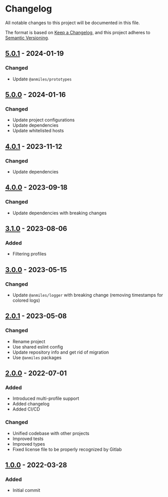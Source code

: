 # Changelog

All notable changes to this project will be documented in this file.

The format is based on [Keep a Changelog](https://keepachangelog.com/en/1.0.0/),
and this project adheres to [Semantic Versioning](https://semver.org/spec/v2.0.0.html).

## [5.0.1](../../tags/v5.0.1) - 2024-01-19
### Changed
- Update `@anmiles/prototypes`

## [5.0.0](../../tags/v5.0.0) - 2024-01-16
### Changed
- Update project configurations
- Update dependencies
- Update whitelisted hosts

## [4.0.1](../../tags/v4.0.1) - 2023-11-12
### Changed
- Update dependencies

## [4.0.0](../../tags/v4.0.0) - 2023-09-18
### Changed
- Update dependencies with breaking changes

## [3.1.0](../../tags/v3.1.0) - 2023-08-06
### Added
- Filtering profiles

## [3.0.0](../../tags/v3.0.0) - 2023-05-15
### Changed
- Update `@anmiles/logger` with breaking change (removing timestamps for colored logs)

## [2.0.1](../../tags/v2.0.1) - 2023-05-08
### Changed
- Rename project
- Use shared eslint config
- Update repository info and get rid of migration
- Use `@anmiles` packages

## [2.0.0](../../tags/v2.0.0) - 2022-07-01
### Added
- Introduced multi-profile support
- Added changelog
- Added CI/CD
### Changed
- Unified codebase with other projects
- Improved tests
- Improved types
- Fixed license file to be properly recognized by Gitlab

## [1.0.0](../../tags/v1.0.0) - 2022-03-28
### Added
- Initial commit
